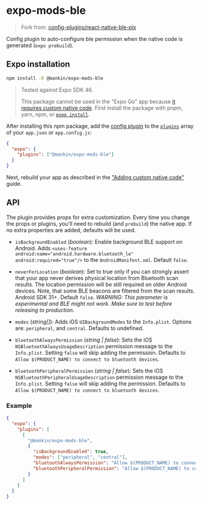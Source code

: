 # expo-mods-ble

> Fork from: [config-plugins/react-native-ble-plx](https://github.com/expo/config-plugins/tree/main/packages/react-native-ble-plx)

Config plugin to auto-configure ble permission when the native code is generated (`expo prebuild`).

## Expo installation

```bash
npm install -D @mankin/expo-mods-ble
```

> Tested against Expo SDK 46.
>
> This package cannot be used in the "Expo Go" app because [it requires custom native code](https://docs.expo.io/workflow/customizing/).
> First install the package with pnpm, yarn, npm, or [`expo install`](https://docs.expo.io/workflow/expo-cli/#expo-install).

After installing this npm package, add the [config plugin](https://docs.expo.io/guides/config-plugins/) to the [`plugins`](https://docs.expo.io/versions/latest/config/app/#plugins) array of your `app.json` or `app.config.js`:

```json
{
  "expo": {
    "plugins": ["@mankin/expo-mods-ble"]
  }
}
```

Next, rebuild your app as described in the ["Adding custom native code"](https://docs.expo.io/workflow/customizing/) guide.

## API

The plugin provides props for extra customization. Every time you change the props or plugins, you'll need to rebuild (and `prebuild`) the native app. If no extra properties are added, defaults will be used.

- `isBackgroundEnabled` (_boolean_): Enable background BLE support on Android. Adds `<uses-feature android:name="android.hardware.bluetooth_le" android:required="true"/>` to the `AndroidManifest.xml`. Default `false`.

- `neverForLocation` (_boolean_): Set to true only if you can strongly assert that your app never derives physical location from Bluetooth scan results. The location permission will be still required on older Android devices. Note, that some BLE beacons are filtered from the scan results. Android SDK 31+. Default `false`. _WARNING: This parameter is experimental and BLE might not work. Make sure to test before releasing to production._

- `modes` (_string[]_): Adds iOS `UIBackgroundModes` to the `Info.plist`. Options are: `peripheral`, and `central`. Defaults to undefined.

- `bluetoothAlwaysPermission` (_string | false_): Sets the iOS `NSBluetoothAlwaysUsageDescription` permission message to the `Info.plist`. Setting `false` will skip adding the permission. Defaults to `Allow $(PRODUCT_NAME) to connect to bluetooth devices`.

- `bluetoothPeripheralPermission` (_string | false_): Sets the iOS `NSBluetoothPeripheralUsageDescription` permission message to the `Info.plist`. Setting `false` will skip adding the permission. Defaults to `Allow $(PRODUCT_NAME) to connect to bluetooth devices`.

### Example

```json
{
  "expo": {
    "plugins": [
      [
        "@mankin/expo-mods-ble",
        {
          "isBackgroundEnabled": true,
          "modes": ["peripheral", "central"],
          "bluetoothAlwaysPermission": "Allow $(PRODUCT_NAME) to connect to bluetooth devices",
          "bluetoothPeripheralPermission": "Allow $(PRODUCT_NAME) to connect to bluetooth devices"
        }
      ]
    ]
  }
}
```
